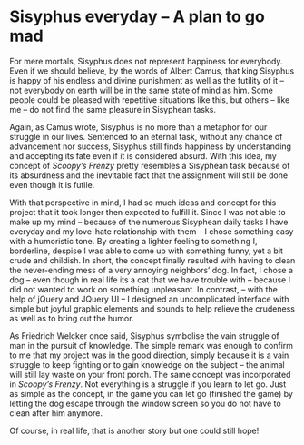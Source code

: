 Sisyphus everyday – A plan to go mad
==============

For mere mortals, Sisyphus does not represent happiness for everybody. Even if we should believe, by the words of Albert Camus, that king Sisyphus is happy of his endless and divine punishment as well as the futility of it – not everybody on earth will be in the same state of mind as him. Some people could be pleased with repetitive situations like this, but others – like me – do not find the same pleasure in Sisyphean tasks.

Again, as Camus wrote, Sisyphus is no more than a metaphor for our struggle in our lives. Sentenced to an eternal task, without any chance of advancement nor success, Sisyphus still finds happiness by understanding and accepting its fate even if it is considered absurd. With this idea, my concept of *Scoopy’s Frenzy* pretty resembles a Sisyphean task because of its absurdness and the inevitable fact that the assignment will still be done even though it is futile.

With that perspective in mind, I had so much ideas and concept for this project that it took longer then expected to fulfill it. Since I was not able to make up my mind – because of the numerous Sisyphean daily tasks I have everyday and my love-hate relationship with them – I chose something easy with a humoristic tone. By creating a lighter feeling to something I, borderline, despise I was able to come up with something funny, yet a bit crude and childish. In short, the concept finally resulted with having to clean the never-ending mess of a very annoying neighbors’ dog. In fact, I chose a dog – even though in real life its a cat that we have trouble with – because I did not wanted to work on something unpleasant. In contrast, – with the help of jQuery and JQuery UI – I designed an uncomplicated interface with simple but joyful graphic elements and sounds to help relieve the crudeness as well as to bring out the humor.

As Friedrich Welcker once said, Sisyphus symbolise the vain struggle of man in the pursuit of knowledge. The simple remark was enough to confirm to me that my project was in the good direction, simply because it is a vain struggle to keep fighting or to gain knowledge on the subject – the animal will still lay waste on your front porch. The same concept was incorporated in *Scoopy’s Frenzy*. Not everything is a struggle if you learn to let go. Just as simple as the concept, in the game you can let go (finished the game) by letting the dog escape through the window screen so you do not have to clean after him anymore.

Of course, in real life, that is another story but one could still hope!
